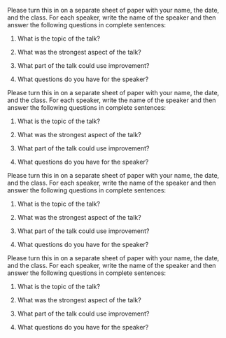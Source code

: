 

Please turn this in on a separate sheet of paper with your name, the
date, and the class.  For each speaker, write the name of the speaker
and then answer the following questions in complete sentences:

1. What is the topic of the talk?

1. What was the strongest aspect of the talk?

1. What part of the talk could use improvement?

1. What questions do you have for the speaker?


Please turn this in on a separate sheet of paper with your name, the
date, and the class.  For each speaker, write the name of the speaker
and then answer the following questions in complete sentences:

1. What is the topic of the talk?

1. What was the strongest aspect of the talk?

1. What part of the talk could use improvement?

1. What questions do you have for the speaker?

Please turn this in on a separate sheet of paper with your name, the
date, and the class.  For each speaker, write the name of the speaker
and then answer the following questions in complete sentences:


1. What is the topic of the talk?

1. What was the strongest aspect of the talk?

1. What part of the talk could use improvement?

1. What questions do you have for the speaker?


Please turn this in on a separate sheet of paper with your name, the
date, and the class.  For each speaker, write the name of the speaker
and then answer the following questions in complete sentences:

1. What is the topic of the talk?

1. What was the strongest aspect of the talk?

1. What part of the talk could use improvement?

1. What questions do you have for the speaker?
